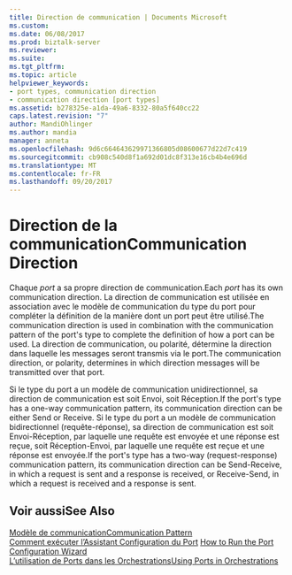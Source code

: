 ```yaml
---
title: Direction de communication | Documents Microsoft
ms.custom: 
ms.date: 06/08/2017
ms.prod: biztalk-server
ms.reviewer: 
ms.suite: 
ms.tgt_pltfrm: 
ms.topic: article
helpviewer_keywords:
- port types, communication direction
- communication direction [port types]
ms.assetid: b278325e-a1da-49a6-8332-80a5f640cc22
caps.latest.revision: "7"
author: MandiOhlinger
ms.author: mandia
manager: anneta
ms.openlocfilehash: 9d6c664643629971366805d08600677d22d7c419
ms.sourcegitcommit: cb908c540d8f1a692d01dc8f313e16cb4b4e696d
ms.translationtype: MT
ms.contentlocale: fr-FR
ms.lasthandoff: 09/20/2017
---
```

# <a name="communication-direction"></a><span data-ttu-id="ac291-102">Direction de la communication</span><span class="sxs-lookup"><span data-stu-id="ac291-102">Communication Direction</span></span>
<span data-ttu-id="ac291-103">Chaque *port* a sa propre direction de communication.</span><span class="sxs-lookup"><span data-stu-id="ac291-103">Each *port* has its own communication direction.</span></span> <span data-ttu-id="ac291-104">La direction de communication est utilisée en association avec le modèle de communication du type du port pour compléter la définition de la manière dont un port peut être utilisé.</span><span class="sxs-lookup"><span data-stu-id="ac291-104">The communication direction is used in combination with the communication pattern of the port's type to complete the definition of how a port can be used.</span></span> <span data-ttu-id="ac291-105">La direction de communication, ou polarité, détermine la direction dans laquelle les messages seront transmis via le port.</span><span class="sxs-lookup"><span data-stu-id="ac291-105">The communication direction, or polarity, determines in which direction messages will be transmitted over that port.</span></span>  
  
 <span data-ttu-id="ac291-106">Si le type du port a un modèle de communication unidirectionnel, sa direction de communication est soit Envoi, soit Réception.</span><span class="sxs-lookup"><span data-stu-id="ac291-106">If the port's type has a one-way communication pattern, its communication direction can be either Send or Receive.</span></span> <span data-ttu-id="ac291-107">Si le type du port a un modèle de communication bidirectionnel (requête-réponse), sa direction de communication est soit Envoi-Réception, par laquelle une requête est envoyée et une réponse est reçue, soit Réception-Envoi, par laquelle une requête est reçue et une réponse est envoyée.</span><span class="sxs-lookup"><span data-stu-id="ac291-107">If the port's type has a two-way (request-response) communication pattern, its communication direction can be Send-Receive, in which a request is sent and a response is received, or Receive-Send, in which a request is received and a response is sent.</span></span>  
  
## <a name="see-also"></a><span data-ttu-id="ac291-108">Voir aussi</span><span class="sxs-lookup"><span data-stu-id="ac291-108">See Also</span></span>  
 [<span data-ttu-id="ac291-109">Modèle de communication</span><span class="sxs-lookup"><span data-stu-id="ac291-109">Communication Pattern</span></span>](../core/communication-pattern.md)  
 <span data-ttu-id="ac291-110">[Comment exécuter l’Assistant Configuration du Port](../core/how-to-run-the-port-configuration-wizard.md) </span><span class="sxs-lookup"><span data-stu-id="ac291-110">[How to Run the Port Configuration Wizard](../core/how-to-run-the-port-configuration-wizard.md) </span></span>  
 [<span data-ttu-id="ac291-111">L’utilisation de Ports dans les Orchestrations</span><span class="sxs-lookup"><span data-stu-id="ac291-111">Using Ports in Orchestrations</span></span>](../core/using-ports-in-orchestrations.md)